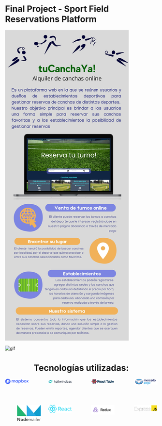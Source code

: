 <!-- @format -->

# Final Project - Sport Field Reservations Platform
<p>
<img src="https://github.com/danmera1980/PF-Reserva-Canchas/blob/71b1800a65c8c813ca2a76c49c754450fa47facf/client/src/assets/img/Sport%20Field%20Reservations%20Platform.jpg" alt="main"/>
</p>

<p>
<img src="https://github.com/danmera1980/PF-Reserva-Canchas/blob/53f37db8802377521d8b653add374ec74d07cf13/client/src/assets/img/tuCanchaYaMockup.gif" alt="gif"/>
</p>

<h1 align="center">Tecnologías utilizadas: </h1>

<div style="display:grid;grid-template-columns: repeat(4, minmax(0, 1fr));gap:4rem">
<a href="https://www.mapbox.com/"><img src="client\src\assets\img\Mapbox_Logo.png" alt="mapbox" width="200"/></a>
<a href="https://tailwindcss.com/"><img src="client\src\assets\img\tailwind-css.svg" alt="tailwind" width="200"/></a>
<a href="https://react-table.tanstack.com/"><img src="client\src\assets\img\reactTable.svg" alt="reactTable" width="200"/></a>
<a href="https://www.mercadopago.com"><img src="client\src\assets\img\mercado-pago-logo.png" alt="mercadoPago" width="210"/></a>
<a href="https://nodemailer.com/about/"><img src="client\src\assets\img\nodeMailer.png" alt="nodeMailer" width="120" style="margin-left:2.5rem"/></a>
<a href="https://reactjs.org/"><img src="client\src\assets\img\react.png" alt="reactTable" width="200"/></a>
<a href="https://redux.js.org/"><img src="client\src\assets\img\redux.png" alt="reactTable" width="200"/></a>
<a href="http://expressjs.com/"><img src="client\src\assets\img\ExpressJS.png" alt="reactTable" width="200"/></a>
</div>



<!-- ## Objetivos del Proyecto

- Construir una App utilizando React, Redux, Node, Sequelize y otros frameworks.
- Afirmar y conectar los conceptos aprendidos en la carrera.
- Aprender mejores prácticas.
- Aprender y practicar el workflow de GIT.
- Usar y practicar testing.

## Horarios y Fechas

El proyecto tendrá una duración máxima de tres semanas. En el caso de que completan todas las tareas antes de dicho lapso podrán avisar a su Instructor para coordinar una fecha de presentación del trabajo (DEMO).

## Comenzando

1.  Crear User Stories.
2.  Determinar la prioridad de las User Stories.
3.  Estimar el tiempo final con el uso de Story Points.
4.  Desglosar las tareas necesarias para llevar a cabo cada User Story.
5.  Dividir los User Stories en tres Sprints.

**IMPORTANTE:** Es necesario contar minimamente con la última versión estable de Node y NPM. Asegurarse de contar con ella para poder instalar correctamente las dependencias necesarias para correr el proyecto.

Actualmente las versiones necesarias son:

- **Node**: 12.18.3 o mayor
- **NPM**: 6.14.16 o mayor

Para verificar que versión tienen instalada:

> node -v
>
> npm -v

## BoilerPlate

El boilerplate cuenta con dos carpetas: `api` y `client`. En estas carpetas estará el código del back-end y el front-end respectivamente.

En `api` crear un archivo llamado: `.env` que tenga la siguiente forma:

```
DB_USER=usuariodepostgres
DB_PASSWORD=passwordDePostgres
DB_HOST=localhost
```

Reemplazar `usuariodepostgres` y `passwordDePostgres` con tus propias credenciales para conectarte a postgres. Este archivo va ser ignorado en la subida a github, ya que contiene información sensible (las credenciales).

Adicionalmente será necesario que creen desde psql una base de datos llamada `canchas`.

El contenido de `client` fue creado usando: Create React App.

## Enunciado

La idea general es crear una aplicación en la cual se pueda:

- Como usuario:
- Visualizar las canchas deportivas cercanas a una ubicación.
- Poder filtrar la búsqueda por localidad, tipo de deporte.
- Agendar un horario para uso de canchas.
- Como Establecimiento.
- Agregar una cancha para que usuarios la puedan reservar.

#### Tecnologías necesarias:

- [ ] React
- [ ] Redux
- [ ] Express
- [ ] Sequelize - Postgres

#### Frontend

Se debe desarrollar una aplicación de React/Redux que contenga las siguientes pantallas/rutas.

**Pagina inicial**: deben armar una landing page con

- [ ] Alguna imagen de fondo representativa al proyecto
- [ ] Input de búsqueda para encontrar canchas por:
- [ ] Nombre
- [ ] Ubicación
- [ ] Tipo de deporte

**Ruta resultados**: debe contener

- [ ] Input de búsqueda para encontrar canchas.
- [ ] Área donde se verá el listado de canchas. Al iniciar deberá cargar los primeros resultados obtenidos y deberá mostrar su:
- Imagen de la cancha
- Nombre del establecimiento
- Ubicación
- Descripción
- Tipo de Deporte
- Precio de alquiler y tiempo
- Botón de favorito
- [ ] Botones/Opciones para filtrar por tipo de deporte, y precio.
- [ ] Botones/Opciones para ordenar tanto ascendentemente como descendentemente los establecimientos por orden de precio como por nombre de establecimiento.
- [ ] Paginado para ir buscando y mostrando las siguientes canchas, 10 canchas por pagina, mostrando las primeras 9 en la primer pagina.
- [ ] Mapa con las ubicaciones de los establecimientos cercanos a una area seleccionada.

**Ruta de detalle del establecimiento**: debe contener

- [ ] Nombre del establecimiento
- [ ] Ubicación
- [ ] Imágenes de las canchas
- [ ] Descripción
- [ ] Calendario disponible
- [ ] Precio
- [ ] Mapa con ubicación

**Ruta de formulario del nuevo establecimiento**: debe contener

- [ ] Nombre del establecimiento
- [ ] Ubicación
- [ ] Creación de canchas/productos
- [ ] Nombre
- [ ] Imágenes de las canchas
- [ ] Descripción
- [ ] Calendario disponible
- [ ] Precio

**Ruta de detalle del Usuario**: debe contener

- [ ] Nombre
- [ ] Foto
- [ ] Reservas
- Actuales
- Pasadas
- Canceladas
- [ ] Pagos o Transacciones
- Pagadas
- Pendientes

**Ruta de formulario de nuevo Usuario**: debe contener

- [ ] Nombre
- [ ] Foto

> Es requisito que los formulario de creación estén validados con JavaScript y no sólo con validaciones HTML. Pueden agregar las validaciones que consideren.

#### Base de datos

El modelo de la base de datos deberá tener las siguientes entidades (Aquellas propiedades marcadas con asterisco deben ser obligatorias):

- [ ] Usuario con las siguientes propiedades:

- ID (Código de 3 letras) \*
- Nombre \*

- Crear las respectivas relaciones.

#### Backend

Se debe desarrollar un servidor en Node/Express con las siguientes rutas:

**Usuarios**

- [ ] **GET /users**:
- Deberán traer todos los usuarios desde la base de datos.
- [ ] **GET /users/{idUser}**:
- Obtener el detalle de un usuario en particular.
- Debe traer solo los datos pedidos en la ruta de detalle de usuario.
- Incluir los datos de las reservas realizadas anteriormente.
- [ ] **GET /users?name="..."**:
- Obtener los usuarios que coincidan con el nombre pasado como query parameter (No necesariamente tiene que ser una matcheo exacto).
- Si no existe ningún usuario mostrar un mensaje adecuado.
- [ ] **POST /user**:
- Recibe los datos recolectados desde el formulario controlado de la ruta de creación de usuario por body.
- Crea un usuario en la base de datos.

**Establecimientos**

- [ ] **GET /establishment**:
- Deberán traer todos los establecimientos desde la base de datos.
- [ ] **GET /establishment/{idEstablishment}**:
- Obtener el detalle de un establecimiento en particular.
- Debe traer solo los datos pedidos en la ruta de detalle de establecimientos.
- Incluir los datos de las canchas.
- [ ] **GET /establishment?name="..."**:
- Obtener los establecimientos que coincidan con el nombre pasado como query parameter (No necesariamente tiene que ser una matcheo exacto).
- Si no existe ningún establecimiento mostrar un mensaje adecuado.
- [ ] **POST /establishment**:
- Recibe los datos recolectados desde el formulario controlado de la ruta de creación de establecimiento por body.
- Crea un establecimientos en la base de datos.

#### Testing

- [ ] Al menos tener un componente del frontend con sus tests respectivos.
- [ ] Al menos tener una ruta del backend con sus tests respectivos.
- [ ] Al menos tener un modelo de la base de datos con sus tests respectivos. -->
